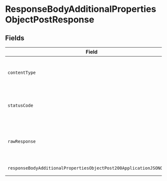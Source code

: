 # ResponseBodyAdditionalPropertiesObjectPostResponse


## Fields

| Field                                                                                                                                                    | Type                                                                                                                                                     | Required                                                                                                                                                 | Description                                                                                                                                              |
| -------------------------------------------------------------------------------------------------------------------------------------------------------- | -------------------------------------------------------------------------------------------------------------------------------------------------------- | -------------------------------------------------------------------------------------------------------------------------------------------------------- | -------------------------------------------------------------------------------------------------------------------------------------------------------- |
| `contentType`                                                                                                                                            | *string*                                                                                                                                                 | :heavy_check_mark:                                                                                                                                       | HTTP response content type for this operation                                                                                                            |
| `statusCode`                                                                                                                                             | *int*                                                                                                                                                    | :heavy_check_mark:                                                                                                                                       | HTTP response status code for this operation                                                                                                             |
| `rawResponse`                                                                                                                                            | [\Psr\Http\Message\ResponseInterface](https://www.php-fig.org/psr/psr-7/#33-psrhttpmessageresponseinterface)                                             | :heavy_minus_sign:                                                                                                                                       | Raw HTTP response; suitable for custom response parsing                                                                                                  |
| `responseBodyAdditionalPropertiesObjectPost200ApplicationJSONObject`                                                                                     | [?ResponseBodyAdditionalPropertiesObjectPost200ApplicationJSON](../../models/operations/ResponseBodyAdditionalPropertiesObjectPost200ApplicationJSON.md) | :heavy_minus_sign:                                                                                                                                       | OK                                                                                                                                                       |